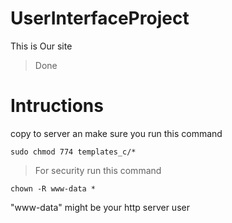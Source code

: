 UserInterfaceProject
====================

This is Our site

>Done

Intructions
==

copy to server an make sure you run this command

```sudo chmod 774 templates_c/*```

>For security run this command 

```chown -R www-data *```

 "www-data" might be your http server user 


